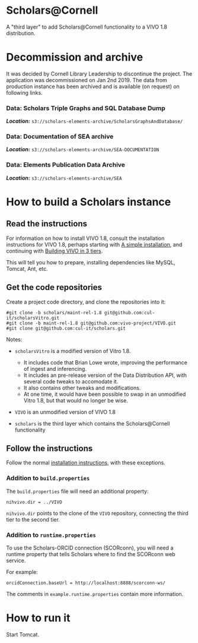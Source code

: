 # Scholars@Cornell

A "third layer" to add Scholars@Cornell functionality to a VIVO 1.8 distribution.

# Decommission and archive
 
It was decided by Cornell Library Leadership to discontinue the project. The application was decommissioned on Jan 2nd 2019. The data from production instance has been archived and is available (on request) on following links.
 
### Data: Scholars Triple Graphs and SQL Database Dump
__*Location:*__ `s3://scholars-elements-archive/ScholarsGraphsAndDatabase/`

### Data: Documentation of SEA archive
__*Location:*__ `s3://scholars-elements-archive/SEA-DOCUMENTATION`
 
### Data: Elements Publication Data Archive
__*Location:*__ `s3://scholars-elements-archive/SEA`

# How to build a Scholars instance

## Read the instructions
For information on how to install VIVO 1.8, consult the installation instructions for VIVO 1.8, perhaps starting with [A simple installation][simple install], and continuing with [Building VIVO in 3 tiers][3tier install].

This will tell you how to prepare, installing dependencies like MySQL, Tomcat, Ant, etc.

## Get the code repositories

Create a project code directory, and clone the repositories into it:

```
#git clone -b scholars/maint-rel-1.8 git@github.com:cul-it/scholarsVitro.git
#git clone -b maint-rel-1.8 git@github.com:vivo-project/VIVO.git
#git clone git@github.com:cul-it/scholars.git
```

Notes: 

* `scholarsVitro` is a modified version of Vitro 1.8. 
	* It includes code that Brian Lowe wrote, improving the performance of ingest and inferencing.
	* It includes an pre-release version of the Data Distribution API, with several code tweaks to accomodate it.
	* It also contains other tweaks and modifications.
	* At one time, it would have been possible to swap in an unmodified Vitro 1.8, but that would no longer be wise.

* `VIVO` is an unmodified version of VIVO 1.8

* `scholars` is the third layer which contains the Scholars@Cornell functionality

## Follow the instructions

Follow the normal [installation instructions][simple install], with these exceptions.

### Addition to `build.properties`

The `build.properties` file will need an additional property:

```
nihvivo.dir = ../VIVO
```

`nihvivo.dir` points to the clone of the `VIVO` repository, connecting the third
tier to the second tier.

### Addition to `runtime.properties`

To use the Scholars-ORCID connection (SCORconn), you will need a runtime property that tells Scholars
where to find the SCORconn web service.

For example:

```
orcidConnection.baseUrl = http://localhost:8888/scorconn-ws/
```

The comments in `example.runtime.properties` contain more information.

# How to run it

Start Tomcat.



[simple install]: https://wiki.duraspace.org/display/VIVODOC18x/A+simple+installation
[3tier install]: https://wiki.duraspace.org/display/VIVODOC18x/Building+VIVO+in+3+tiers